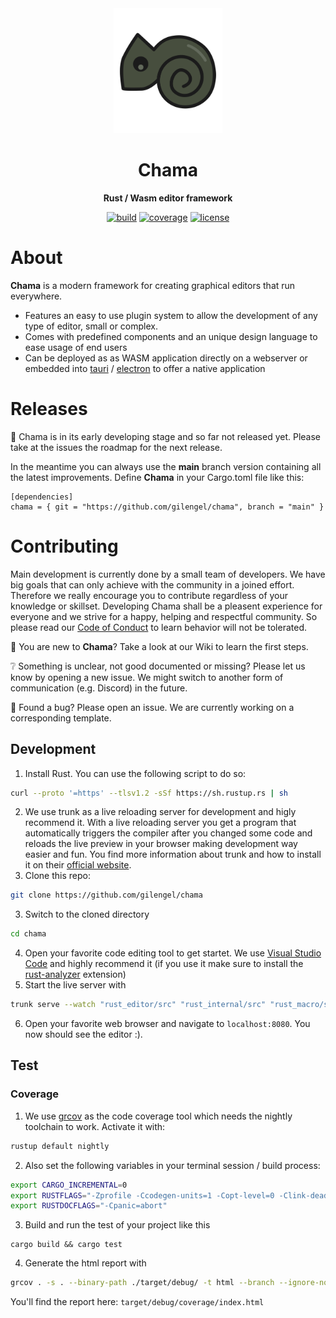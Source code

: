<div align="center">
  <img height="200" src="editall.svg">

  <h1>Chama</h1>

  <p>
    <strong>Rust / Wasm editor framework</strong>
  </p>

  <p>  
    <a href="https://github.com/gilengel/chama/actions"><img src="https://img.shields.io/github/workflow/status/gilengel/chama/Code%20Coverage?style=for-the-badge" alt="build" ></a>
    <a href="https://app.codecov.io/gh/gilengel/chama" rel="nofollow"><img src="https://img.shields.io/codecov/c/github/gilengel/chama?style=for-the-badge" alt="coverage"></a>
    <a href="https://github.com/gilengel/chama/blob/main/LICENSE"><img src="https://img.shields.io/github/license/gilengel/chama?style=for-the-badge" alt="license"></a>
  </p>
</div>

# About
<b>Chama</b> is a modern framework for creating graphical editors that run everywhere.

* Features an easy to use plugin system to allow the development of any type of editor, small or complex.
* Comes with predefined components and an unique design language to ease usage of end users
* Can be deployed as as WASM application directly on a webserver or embedded into [tauri](https://tauri.app/) / [electron](https://www.electronjs.org/) to offer a native application

# Releases
🙁 Chama is in its early developing stage and so far not released yet. Please take at the issues the roadmap for the next release.

In the meantime you can always use the <b>main</b> branch version containing all the latest improvements. Define <b>Chama</b> in your Cargo.toml file like this:
```
[dependencies]
chama = { git = "https://github.com/gilengel/chama", branch = "main" }
```

# Contributing
Main development is currently done by a small team of developers. We have big goals that can only achieve with the community in a joined effort. Therefore we really encourage you to contribute regardless of your knowledge or skillset. 
Developing Chama shall be a pleasent experience for everyone and we strive for a happy, helping and respectful community. So please read our [Code of Conduct](CODE_OF_CONDUCT.md) to learn behavior will not be tolerated.

🥳 You are new to <b>Chama</b>? Take a look at our Wiki to learn the first steps.

❔ Something is unclear, not good documented or missing? Please let us know by opening a new issue. We might switch to another form of communication (e.g. Discord) in the future.

🐞 Found a bug? Please open an issue. We are currently working on a corresponding template.



## Development
1. Install Rust. You can use the following script to do so:
```sh
curl --proto '=https' --tlsv1.2 -sSf https://sh.rustup.rs | sh
```
2. We use trunk as a live reloading server for development and higly recommend it. With a live reloading server you get a program that automatically triggers the compiler after you changed some
code and reloads the live preview in your browser making development way easier and fun. You find more information about trunk and how to install it on their [official website](https://trunkrs.dev/#install).
3. Clone this repo:
```sh
git clone https://github.com/gilengel/chama
```
3. Switch to the cloned directory
```sh
cd chama
```
4. Open your favorite code editing tool to get startet. We use [Visual Studio Code](https://code.visualstudio.com/) and highly recommend it (if you use it make sure to install the [rust-analyzer](https://rust-analyzer.github.io/) extension)
5. Start the live server with
```sh
trunk serve --watch "rust_editor/src" "rust_internal/src" "rust_macro/src"  
```   
6. Open your favorite web browser and navigate to ```localhost:8080```. You now should see the editor :).

## Test
### Coverage
1. We use [grcov](https://github.com/mozilla/grcov) as the code coverage tool which needs the nightly
toolchain to work. Activate it with:
```sh
rustup default nightly
```
2. Also set the following variables in your terminal session / build process:
```sh
export CARGO_INCREMENTAL=0
export RUSTFLAGS="-Zprofile -Ccodegen-units=1 -Copt-level=0 -Clink-dead-code -Coverflow-checks=off -Zpanic_abort_tests"
export RUSTDOCFLAGS="-Cpanic=abort"
```
3. Build and run the test of your project like this
```
cargo build && cargo test
```
4. Generate the html report with
```sh
grcov . -s . --binary-path ./target/debug/ -t html --branch --ignore-not-existing -o ./target/debug/coverage/
```
You'll find the report here: ```target/debug/coverage/index.html```